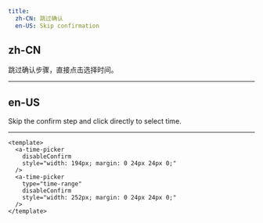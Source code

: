 ```yaml
title:
  zh-CN: 跳过确认
  en-US: Skip confirmation
```

## zh-CN

跳过确认步骤，直接点击选择时间。

---

## en-US

Skip the confirm step and click directly to select time.

---

```vue
<template>
  <a-time-picker
    disableConfirm
    style="width: 194px; margin: 0 24px 24px 0;"
  />
  <a-time-picker
    type="time-range"
    disableConfirm
    style="width: 252px; margin: 0 24px 24px 0;"
  />
</template>
```
